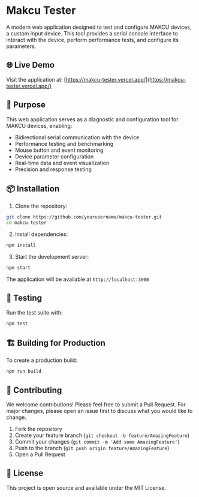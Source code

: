 # Makcu Tester

A modern web application designed to test and configure MAKCU devices, a custom input device. This tool provides a serial console interface to interact with the device, perform performance tests, and configure its parameters.

## 🌐 Live Demo

Visit the application at: [https://makcu-tester.vercel.app/](https://makcu-tester.vercel.app/)

## 🎯 Purpose

This web application serves as a diagnostic and configuration tool for MAKCU devices, enabling:

- Bidirectional serial communication with the device
- Performance testing and benchmarking
- Mouse button and event monitoring
- Device parameter configuration
- Real-time data and event visualization
- Precision and response testing


## 📦 Installation

1. Clone the repository:
```bash
git clone https://github.com/yourusername/makcu-tester.git
cd makcu-tester
```

2. Install dependencies:
```bash
npm install
```

3. Start the development server:
```bash
npm start
```

The application will be available at `http://localhost:3000`

## 🧪 Testing

Run the test suite with:
```bash
npm test
```

## 🏗️ Building for Production

To create a production build:
```bash
npm run build
```

## 🤝 Contributing

We welcome contributions! Please feel free to submit a Pull Request. For major changes, please open an issue first to discuss what you would like to change.

1. Fork the repository
2. Create your feature branch (`git checkout -b feature/AmazingFeature`)
3. Commit your changes (`git commit -m 'Add some AmazingFeature'`)
4. Push to the branch (`git push origin feature/AmazingFeature`)
5. Open a Pull Request

## 📝 License

This project is open source and available under the MIT License.



